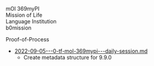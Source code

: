 mOl 369myPI  
Mission of Life  
Language Institution  
b0mission  

Proof-of-Process
- [2022-09-05---0-tf-mol-369mypi---daily-session.md](https://github.com/trainfarb/trainfarb/blob/main/7.5.0-express-vision---v5myConnection/7.5.1-meetings---v5gr1belief/2022-09-05---0-tf-mol-369mypi---daily-session.md)
  - Create metadata structure for 9.9.0

